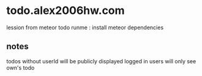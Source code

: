 # todo.alex2006hw.com
  lession from meteor todo
  runme : install meteor dependencies

## notes
  todos without userId will be publicly displayed
  logged in users will only see own's todo
